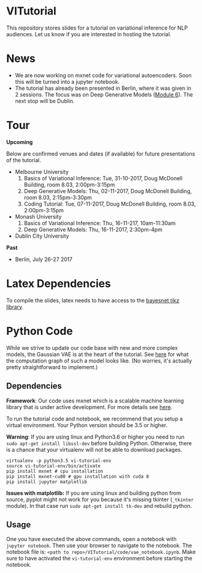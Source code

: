 # VITutorial
This repository stores slides for a tutorial on variational inference for NLP audiences. Let us know if you are interested in hosting the tutorial.

# News

* We are now working on mxnet code for variational autoencoders. Soon this will be turned into a jupyter notebook.
* The tutorial has already been presented in Berlin, where it was given in 2 sessions. The focus was on Deep Generative Models ([Module 6](https://github.com/philschulz/VITutorial/blob/master/modules/M6_DeepGenerativeModels/M6_DeepGenerativeModels.pdf)). The next stop will be Dublin.

# Tour
**Upcoming**

Below are confirmed venues and dates (if available) for future presentations of the tutorial.
* Melbourne University
  1. Basics of Variational Inference: Tue, 31-10-2017, Doug McDonell Building, room 8.03, 2:00pm-3:15pm
  2. Deep Generative Models: Thu, 02-11-2017, Doug McDonell Building, room 8.03, 2:15pm-3:30pm
  3. Coding Tutorial: Tue, 07-11-2017, Doug McDonell Building, room 8.03, 2:00pm-3:15pm
* Monash University
  1. Basics of Variational Inference: Thu, 16-11-217, 10am-11:30am
  2. Deep Generative Models: Thu, 16-11-2017, 2:30pm-4pm
* Dublin City University

**Past**
* Berlin, July 26-27 2017

# Latex Dependencies
To compile the slides, latex needs to have access to the [bayesnet tikz library](https://github.com/jluttine/tikz-bayesnet).

# Python Code

While we strive to update our code base with new and more complex models, the Gaussian VAE is at the heart of the tutorial.
See [here](code/gaussian_vae.pdf.gv.pdf) for what the computation graph of such a model looks like. (No worries, it's actually
pretty straightforward to implement.) 

## Dependencies
**Framework**: Our code uses mxnet which is a scalable machine learning library that is under active development.
For more details see [here](https://mxnet.incubator.apache.org/get_started/install.html).

To run the tutorial code and notebook, we recommend that you setup a virtual environment. Your Python version
should be 3.5 or higher.

**Warning**: If you are using linux and Python3.6 or higher you need to run `sudo apt-get install libssl-dev` before
building Python. Otherwise, there is a chance that your virtualenv will not be able to download packages.
```
virtualenv -p python3.5 vi-tutorial-env
source vi-tutorial-env/bin/activate
pip install mxnet # cpu installation
pip install mxnet-cu80 # gpu installation with cuda 8
pip install jupyter matplotlib
```
**Issues with matplotlib:** If you are using linux and building python from source, pyplot might not work for you 
because it's missing tkinter (`_tkinter` module). In that case run `sudo apt-get install tk-dev` and rebuild python.

## Usage

One you have executed the above commands, open a notebook with `jupyter notebook`. Then use your browser to navigate
to the notebook. The notebook file is: `<path to repo>/VITutorial/code/vae_notebook.ipynb`. Make sure to have activated
the `vi-tutorial-env` environment before starting the notebook.
